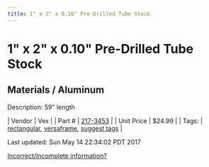 ```yaml
---
title: 1" x 2" x 0.10" Pre-Drilled Tube Stock
---
```


# 1" x 2" x 0.10" Pre-Drilled Tube Stock
## Materials / Aluminum
Description: 	59" length 

| Vendor | Vex | 
| Part # | [217-3453](http://www.vexrobotics.com/vexpro/versaframe/versaframestock.html) | 
| Unit Price | $24.99 | 
| Tags: | [rectangular](https://jgermita.github.io/frc-parts/search/?q=rectangular), [versaframe](https://jgermita.github.io/frc-parts/search/?q=versaframe), [suggest tags](https://docs.google.com/forms/d/e/1FAIpQLSeWyY8v3RgOty-MyWmh9U0iivNYN_molChYyS-0U-o-kOAv_g/viewform) | 

Last updated: Sun May 14 22:34:02 PDT 2017

 [Incorrect/Incomplete information?](https://docs.google.com/forms/d/e/1FAIpQLSeWyY8v3RgOty-MyWmh9U0iivNYN_molChYyS-0U-o-kOAv_g/viewform)
